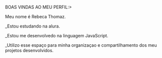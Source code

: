BOAS VINDAS AO MEU PERFIL:>

Meu nome é Rebeca Thomaz.

_Estou estudando na alura.

_Estou me desenvolvedo na linguagem JavaScript.

_Utilizo esse espaço para minha organizaçao e compartilhamento dos meu projetos desenvolvidos.

<!--
**becathomaz/becathomaz** is a ✨ _special_ ✨ repository because its `README.md` (this file) appears on your GitHub profile.

Here are some ideas to get you started:

- 🔭 I’m currently working on ...
- 🌱 I’m currently learning ...
- 👯 I’m looking to collaborate on ...
- 🤔 I’m looking for help with ...
- 💬 Ask me about ...
- 📫 How to reach me: ...
- 😄 Pronouns: ...
- ⚡ Fun fact: ...
-->
